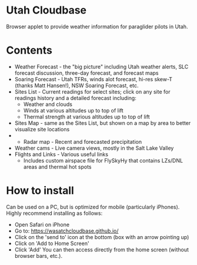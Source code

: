 # Utah Cloudbase
Browser applet to provide weather information for paraglider pilots in Utah.

# Contents
 - Weather Forecast - the "big picture" including Utah weather alerts, SLC forecast discussion, three-day forecast, and forecast maps
 - Soaring Forecast - Utah TFRs, winds alot forecast, hi-res skew-T (thanks Matt Hansen!), NSW Soaring Forecast, etc.
 - Sites List - Current readings for select sites; click on any site for readings history and a detailed forecast including:
      - Weather and clouds
      - Winds at various altitudes up to top of lift
      - Thermal strength at various altitudes up to top of lift
  - Sites Map - same as the Sites List, but shown on a map by area to better visualize site locations
  - - Radar map - Recent and forecasted precipitation
  - Weather cams - Live camera views, mostly in the Salt Lake Valley
  - Flights and Links - Various useful links
      - Includes custom airspace file for FlySkyHy that contains LZs/DNL areas and thermal hot spots

# How to install
Can be used on a PC, but is optimized for mobile (particularly iPhones).
Highly recommend installing as follows:
  - Open Safari on iPhone
  - Go to:  https://wasatchcloudbase.github.io/
  - Click on the 'send to' icon at the bottom (box with an arrow pointing up)
  - Click on 'Add to Home Screen'
  - Click 'Add'
You can then access directly from the home screen (without browser bars, etc.).
